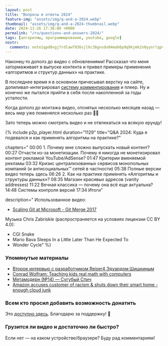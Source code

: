 ```yaml
---
layout: post
title: "Вопросы и ответы 2024"
feature-img: "assets/img/q-and-a-2024.webp"
thumbnail: "assets/img/q-and-a-2024-thumbnail.webp"
date: 2024-11-26 17:38:00 +0000
permalink: "/ru/questions-and-answers-2024/"
tags: [алгоритмы, программирование, youtube, google]
nostr:
  comments: note1qpd8vgj7rdlaw7936sjlhc36gnsdx04mah6p9q9kjmk2n0yynrlqpv9w48
---
```


Наконец-то дополз до видео с обновлениями!
Рассказал что меня затормаживает в выпуске контента и привел примеры применения «алгоритмов и структур данных» на практике.
<!--more-->

В последнее время я в основном причесывал верстку на сайте, допиливал-интегрировал [систему комментирования](https://github.com/codonaft/zapthreads-codonaft#readme) и плеер.
Ну и конечно же пытался прийти в себя после накопленной за годы усталости.

Когда дополз до монтажа видео, отснятых несколько месяцев назад — весь мир уже поменялся несколько раз 🤦‍♂️

Зато теперь можно смотреть видео и не отвлекаться на всякую ерунду!

{% include p2p_player.html
  duration="1129"
  title="Q&A 2024: Куда я подевался и как применять алгоритмы на практике?"

  chapters="
00:00 1. Почему мне сложно выпускать новый контент?
00:27 Отчасти из-за монетизации. Почему я никогда не монетизировал контент рекламой YouTube/AdSense?
01:47 Критерии вменяемой рекламы
03:32 Кризис централизованных сервисов монопольных компаний (и антисоциальных™ сетей в частности)
05:38 Полные версии видео теперь здесь
06:26 2. Как на практике применять «Алгоритмы и структуры данных»?
08:35 Магазин красивых адресов (vanity addresses)
11:22 Вечная классика — почему она всё еще актуальна?
14:48 Системы контроля версий
17:34 Итоги"

  description="
Использованное видео:
- [Scaling Git at Microsoft - Git Merge 2017](https://youtu.be/g_MPGU_m01s)

Музыка Chris Zabriskie (распространяется на условиях лицензии CC BY 4.0):
- CGI Snake
- Mario Bava Sleeps In a Little Later Than He Expected To
- Wonder Cycle"
%}

### Упомянутые материалы
- [Второе интервью с разработчиком Reiser4 Эдуардом Шишкиным](https://habr.com/ru/articles/559014)
- [Conrad Wolfram: Teaching kids real math with computers](https://youtu.be/60OVlfAUPJg)
- [Метамодерн (№14) — Сугубый Спич](https://youtu.be/6_4Eo-AwwLQ)
- [Amazon accuses customer of racism & shuts down their smart home - enough cloud junk](https://youtu.be/NfiIXooD77s)

### Всем кто просил добавить возможность донатить
Это [доступно здесь](/ru/sponsor). Благодарю за поддержку! 🙏

### Грузится ли видео и достаточно ли быстро?
Если нет — на каком устройстве/браузере? Буду рад комментариям!
